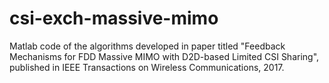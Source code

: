 # csi-exch-massive-mimo
Matlab code of the algorithms developed in paper titled "Feedback Mechanisms for FDD Massive MIMO with D2D-based Limited CSI Sharing", published in IEEE Transactions on Wireless Communications, 2017.
